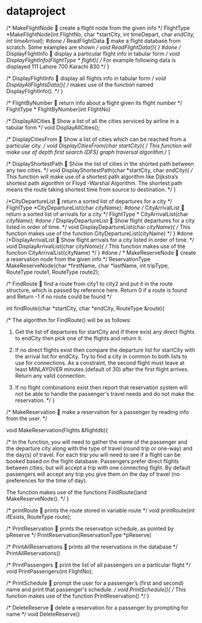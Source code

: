﻿# dataproject

/*  MakeFlightNode  create a flight node from the given info */
FlightType *MakeFlightNode(int FlightNo, char *startCity, 
 			 int timeDepart, char *endCity, int timeArrival);
#done
/*  ReadFlightData  make a flight database from scratch. Some examples are shown */
void ReadFlightData(){
}
#done
/* DisplayFlightInfo   display a particular flight info in tabular form  */
void DisplayFlightInfo(FlightType * flight){
/* For example following data is displayed
       111	 Lahore	700	Karachi	830
*/
}

/* DisplayFlightInfo   display all flights info in tabular form */
void DisplayAllFlightsData(){
/*  makes use of the function named DisplayFlightInfo().
*/
}

/*  FlightByNumber  return info about a flight given its flight number  */
FlightType * FlightByNumber(int FlightNo)

/*  DisplayAllCities  Show a list of all the cities serviced by airline in a tabular form   */
void DisplayAllCities();

/* DisplayCitiesFrom  Show a list of cities which can be reached from a particular city. */
void DisplayCitiesFrom(char *startCity){
/* This function will make use of depth first search (DFS) graph traversal algorithm.*/
}

/* DisplayShortestPath  Show the list of cities in the shorted path between any two cities. */
void DisplayShortestPath(char *startCity, char *endCity){
/* This function will make use of a shortest path algorithm like Dijkstra’s shortest path algorithm or Floyd -Warshal Algorithm. The shortest path means the route taking shortest time from source to destination. */
 }

/*CityDepartureList  return a sorted list of departures for a city    */
FlightType *CityDepartureList(char *cityName);
#done
/*  CityArrivalList  return a sorted list of arrivals for a city  */
FlightType * CityArrivalList(char *cityName);
#done
/* DisplayDepartureList  Show flight departures for a city listed in order of time. */
void DisplayDepartureList(char *cityName){
    /* This function makes use of the function CityDepartureList(cityName) */
}
#done
/*DisplayArrivalList  Show flight arrivals for a city listed in order of time. */
void DisplayArrivalList(char *cityName){
   /* This function makes use of the function CityArrivalList(cityName) */
}
#done
/ * MakeReserveNode  create a reservation node from the given info */
ReservationType MakeReserveNode(char *firstName, char *lastName,
		 int tripType, RouteType route1, RouteType route2);

/* FindRoute  find a route from city1 to city2 and put it in the route structure, which is passed by 
		 reference here.
                                      Return 0 if a route is found and 
                                      Return -1 if no route could be found */
									  
int findRoute(char *startCity, char *endCity, RouteType &route){

/* The algorithm for FindRoute() will be as follows:
 
1.	Get the list of departures for startCity and if there exist any direct flights to endCity then pick one of the flights and return it.

2.	If no direct flights exist then compare the departure list for startCity with the arrival list for endCity. Try to find a city in common to both lists to use for connections. As a constraint, the second flight must leave at least MINLAYOVER minutes (default of 30) after the first flight arrives. Return any valid connection.

3.	If no flight combinations exist then report that reservation system will not be able to handle the passenger's travel needs and do not make the reservation. 
*/
 }

/* MakeReservation  make a reservation for a passenger by reading info from the user. */

void MakeReservation(Flights &flightdb){

/* In the function, you will need to gather the name of the passenger and the departure city along with the type of travel (round trip or one-way) and the day(s) of travel. For each trip you will need to see if a flight can be booked based on the flight database. Passengers prefer direct flights between cities, but will accept a trip with one connecting flight. By default passengers will accept any trip you give them on the day of travel (no preferences for the time of day). 

The function makes use of the functions FindRoute()and MakeReserveNode(). */
}

/* printRoute  prints the route stored in variable route  */
void printRoute(int ifExists, RouteType route);


/* PrintReservation  prints the reservation schedule, as pointed by  pReserve */
PrintReservation(ReservationType *pReserve)

/* PrintAllReservations  prints all the reservations in the database */
PrintAllReservations()

/* PrintPassengers  print the list of all passengers on a particular flight  */
void PrintPassengers(int FlightNo);

/* PrintSchedule  prompt the user for a passenger’s (first and second) name and print that passenger's schedule. */
void PrintSchedule(){
   /* This function makes use of the function PrintReservation() */
}

/* DeleteReserve  delete a reservation for a passenger by prompting for name  */
void DeleteReserve()
